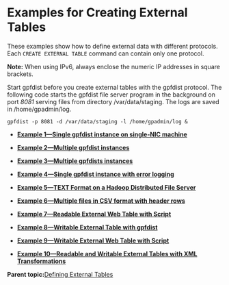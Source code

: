 # Examples for Creating External Tables 

These examples show how to define external data with different protocols. Each `CREATE EXTERNAL TABLE` command can contain only one protocol.

**Note:** When using IPv6, always enclose the numeric IP addresses in square brackets.

Start gpfdist before you create external tables with the gpfdist protocol. The following code starts the gpfdist file server program in the background on port *8081* serving files from directory /var/data/staging. The logs are saved in /home/gpadmin/log.

```
gpfdist -p 8081 -d /var/data/staging -l /home/gpadmin/log &

```

-   **[Example 1—Single gpfdist instance on single-NIC machine](../external/g-example-1-single-gpfdist-instance-on-single-nic-machine.html)**  

-   **[Example 2—Multiple gpfdist instances](../external/g-example-2-multiple-gpfdist-instances.html)**  

-   **[Example 3—Multiple gpfdists instances](../external/g-example-3-multiple-gpfdists-instances.html)**  

-   **[Example 4—Single gpfdist instance with error logging](../external/g-example-4-single-gpfdist-instance-with-error-logging.html)**  

-   **[Example 5—TEXT Format on a Hadoop Distributed File Server](../external/g-example-5-text-format-on-a-hadoop-distributed-file-server.html)**  

-   **[Example 6—Multiple files in CSV format with header rows](../external/g-example-6-multiple-files-in-csv-format-with-header-rows.html)**  

-   **[Example 7—Readable External Web Table with Script](../external/g-example-7-readable-web-external-table-with-script.html)**  

-   **[Example 8—Writable External Table with gpfdist](../external/g-example-8-writable-external-table-with-gpfdist.html)**  

-   **[Example 9—Writable External Web Table with Script](../external/g-example-9-writable-external-web-table-with-script.html)**  

-   **[Example 10—Readable and Writable External Tables with XML Transformations](../external/g-example-10-readable-and-writable-external-tables-with-xml-transformations.html)**  


**Parent topic:**[Defining External Tables](../external/g-external-tables.html)

